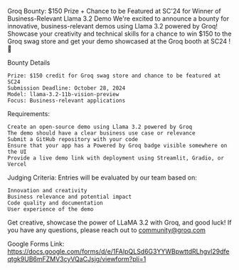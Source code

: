Groq Bounty: $150 Prize + Chance to be Featured at SC'24 for Winner of Business-Relevant Llama 3.2 Demo
We're excited to announce a bounty for innovative, business-relevant demos using Llama 3.2 powered by Groq! Showcase your creativity and technical skills for a chance to win $150 to the Groq swag store and get your demo showcased at the Groq booth at SC24 ! 🚀

Bounty Details

    Prize: $150 credit for Groq swag store and chance to be featured at SC24
    Submission Deadline: October 28, 2024 
    Model: llama-3.2-11b-vision-preview
    Focus: Business-relevant applications

Requirements:

    Create an open-source demo using Llama 3.2 powered by Groq
    The demo should have a clear business use case or relevance
    Submit a GitHub repository with your code
    Ensure that your app has a Powered by Groq badge visible somewhere on the UI
    Provide a live demo link with deployment using Streamlit, Gradio, or Vercel

Judging Criteria:
Entries will be evaluated by our team based on:

    Innovation and creativity
    Business relevance and potential impact
    Code quality and documentation
    User experience of the demo

Get creative, showcase the power of LLaMA 3.2 with Groq, and good luck! If you have any questions, please reach out to community@groq.com

Google Forms Link: https://docs.google.com/forms/d/e/1FAIpQLSd6G3YYWBpwttdRLhgvl29dfeqtgk9UB6mFZMV3cyVQaCJsjg/viewform?pli=1
